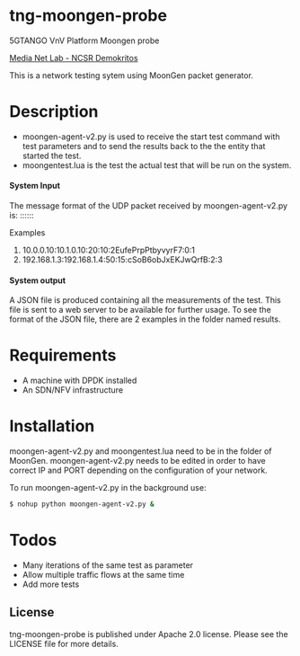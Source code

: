 # tng-moongen-probe

5GTANGO VnV Platform Moongen probe

[Media Net Lab - NCSR Demokritos](http://www.medianetlab.gr/)

This is a network testing sytem using MoonGen packet generator.

# Description

  - moongen-agent-v2.py is used to receive the start test command with test parameters and to send the results back to the the entity that started the test.
  - moongentest.lua is the test the actual test that will be run on the system.

#### System Input

The message format of the UDP packet received by moongen-agent-v2.py is: <NS input endpoint IP>:<NS output endpoint IP>:<Test bandwidth>:<Test execution time>:<Test ID>:<MoonGen outbound traffic port>:<Moongen inbound traffic port>

Examples

1) 10.0.0.10:10.1.0.10:20:10:2EufePrpPtbyvyrF7:0:1
2) 192.168.1.3:192.168.1.4:50:15:cSoB6obJxEKJwQrfB:2:3

#### System output

A JSON file is produced containing all the measurements of the test. This file is sent to a web server to be available for further usage. To see the format of the JSON file, there are 2 examples in the folder named results.

# Requirements

  - A machine with DPDK installed
  - An SDN/NFV infrastructure

# Installation

moongen-agent-v2.py and moongentest.lua need to be in the folder of MoonGen. moongen-agent-v2.py needs to be edited in order to have correct IP and PORT depending on the configuration of your network.

To run moongen-agent-v2.py in the background use:

```sh
$ nohup python moongen-agent-v2.py &
```

# Todos

 - Many iterations of the same test as parameter
 - Allow multiple traffic flows at the same time
 - Add more tests

License
----

tng-moongen-probe is published under Apache 2.0 license. Please see the LICENSE file for more details.

